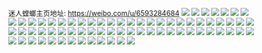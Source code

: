 迷人螳螂主页地址: https://weibo.com/u/6593284684 
![](https://wx4.sinaimg.cn/mw2000/007ccKxmly1h912texnzhj31sc2ds1kx.jpg) 
![](https://wx4.sinaimg.cn/mw2000/007ccKxmly1h912tfb5xzj31sc2ds4oi.jpg) 
![](https://wx4.sinaimg.cn/mw2000/007ccKxmly1h912tfrltvj31sc2ds4qp.jpg) 
![](https://wx4.sinaimg.cn/mw2000/007ccKxmly1h7pjyveaptj32dc35s1ky.jpg) 
![](https://wx4.sinaimg.cn/mw2000/007ccKxmly1h7pjz09tzwj32dc35shdu.jpg) 
![](https://wx4.sinaimg.cn/mw2000/007ccKxmly1h7pjz8f4q1j335s2dcnpe.jpg) 
![](https://wx4.sinaimg.cn/mw2000/007ccKxmly1h7pjzemmjlj30o217pn3i.jpg) 
![](https://wx4.sinaimg.cn/mw2000/007ccKxmly1h7pjzcw3x9j335s2dbqv5.jpg) 
![](https://wx4.sinaimg.cn/mw2000/007ccKxmly1h7pjzd9y0gj30yh1cen3l.jpg) 
![](https://wx4.sinaimg.cn/mw2000/007ccKxmly1h7pjzh97arj30yi0yi465.jpg) 
![](https://wx4.sinaimg.cn/mw2000/007ccKxmly1h7jzqxar1oj30k00zkwh1.jpg) 
![](https://wx4.sinaimg.cn/mw2000/007ccKxmly1h7hl6d1bxgj30u01syk2w.jpg) 
![](https://wx4.sinaimg.cn/mw2000/007ccKxmly1h7fhx11ij1j318y0u0tak.jpg) 
![](https://wx4.sinaimg.cn/mw2000/007ccKxmly1h7fhx1g8uqj31910u045e.jpg) 
![](https://wx4.sinaimg.cn/mw2000/007ccKxmly1h7fhx0knbxj31910u0n01.jpg) 
![](https://wx4.sinaimg.cn/mw2000/007ccKxmly1h7fhx3dve3j31910u0400.jpg) 
![](https://wx4.sinaimg.cn/mw2000/007ccKxmly1h7fhx307qdj31910u0n3a.jpg) 
![](https://wx4.sinaimg.cn/mw2000/007ccKxmly1h7fhx3zvklj31910u0wg4.jpg) 
![](https://wx4.sinaimg.cn/mw2000/007ccKxmly1h7fhx28ctyj31910u0di3.jpg) 
![](https://wx4.sinaimg.cn/mw2000/007ccKxmly1h7fhx2lpswj31910u0tc4.jpg) 
![](https://wx4.sinaimg.cn/mw2000/007ccKxmly1h7fhx1tpgpj31910u0di9.jpg) 
![](https://wx4.sinaimg.cn/mw2000/007ccKxmly1h7fhws67dkj31910u0di2.jpg) 
![](https://wx4.sinaimg.cn/mw2000/007ccKxmly1h7fhwsrp11j31910u0jt2.jpg) 
![](https://wx4.sinaimg.cn/mw2000/007ccKxmly1h7fhwt8aygj31910u0414.jpg) 
![](https://wx4.sinaimg.cn/mw2000/007ccKxmly1h7fhwtx6koj31910u0gpe.jpg) 
![](https://wx4.sinaimg.cn/mw2000/007ccKxmly1h7fhwuo4xkj31910u0jya.jpg) 
![](https://wx4.sinaimg.cn/mw2000/007ccKxmly1h7fhwv3yv6j31910u0tg1.jpg) 
![](https://wx4.sinaimg.cn/mw2000/007ccKxmly1h7fhwvnjk6j31910u0goa.jpg) 
![](https://wx4.sinaimg.cn/mw2000/007ccKxmly1h7fhwrujb6j31910u0mzh.jpg) 
![](https://wx4.sinaimg.cn/mw2000/007ccKxmly1h7fhww4atnj31910u0773.jpg) 
![](https://wx4.sinaimg.cn/mw2000/007ccKxmly1h7fhwkuid9j31900u0qbb.jpg) 
![](https://wx4.sinaimg.cn/mw2000/007ccKxmly1h7fhwk2bxwj31900u0abr.jpg) 
![](https://wx4.sinaimg.cn/mw2000/007ccKxmly1h7fhwl7c60j31900u0gqx.jpg) 
![](https://wx4.sinaimg.cn/mw2000/007ccKxmly1h7fhwkgs12j31910u0tae.jpg) 
![](https://wx4.sinaimg.cn/mw2000/007ccKxmly1h7fhwli064j31910u0dhq.jpg) 
![](https://wx4.sinaimg.cn/mw2000/007ccKxmly1h7fhwlvu03j31910u0dmu.jpg) 
![](https://wx4.sinaimg.cn/mw2000/007ccKxmly1h7fhwmb9jwj31910u00vx.jpg) 
![](https://wx4.sinaimg.cn/mw2000/007ccKxmly1h7fhwmrwtpj31bq0u0adq.jpg) 
![](https://wx4.sinaimg.cn/mw2000/007ccKxmly1h7fhwn9118j31910u0jul.jpg) 
![](https://wx4.sinaimg.cn/mw2000/007ccKxmly1h78p6nqaw7j335s23ue81.jpg) 
![](https://wx4.sinaimg.cn/mw2000/007ccKxmly1h78p6gf45pj335s23ujwo.jpg) 
![](https://wx4.sinaimg.cn/mw2000/007ccKxmly1h73mbr0ic7j30u01hc7ch.jpg) 
![](https://wx4.sinaimg.cn/mw2000/007ccKxmly1h6yujcqpcgj32c0340guw.jpg) 
![](https://wx4.sinaimg.cn/mw2000/007ccKxmly1h6yujaykn2j33402c0npe.jpg) 
![](https://wx4.sinaimg.cn/mw2000/007ccKxmly1h6yujdsq0zj32c0340kjl.jpg) 
![](https://wx4.sinaimg.cn/mw2000/007ccKxmly1h6yi902eboj31sc2dskjl.jpg) 
![](https://wx4.sinaimg.cn/mw2000/007ccKxmly1h6yi917l5ij31sc2dsnpd.jpg) 
![](https://wx4.sinaimg.cn/mw2000/007ccKxmly1h6yi92dc6aj31sc2dsnpd.jpg) 
![](https://wx4.sinaimg.cn/mw2000/007ccKxmly1h6ur2zhn08j32d435sqv6.jpg) 
![](https://wx4.sinaimg.cn/mw2000/007ccKxmly1h6ur32rov0j32d435sx6q.jpg) 
![](https://wx4.sinaimg.cn/mw2000/007ccKxmly1h6ur36amxgj32d435s4qr.jpg) 
![](https://wx4.sinaimg.cn/mw2000/007ccKxmly1h6ur2wqw1tj32d435se83.jpg) 
![](https://wx4.sinaimg.cn/mw2000/007ccKxmly1h6ur396cljj32d435se83.jpg) 
![](https://wx4.sinaimg.cn/mw2000/007ccKxmly1h6ur3b55zaj32d435sk4v.jpg) 
![](https://wx4.sinaimg.cn/mw2000/007ccKxmly1h6udaab6hoj30u0140tec.jpg) 
![](https://wx4.sinaimg.cn/mw2000/007ccKxmly1h6udabgigwj30u01hcdn5.jpg) 
![](https://wx4.sinaimg.cn/mw2000/007ccKxmly1h6udac148dj30u01hcth7.jpg) 
![](https://wx4.sinaimg.cn/mw2000/007ccKxmly1h6sij8b3xij30u01hcwpp.jpg) 
![](https://wx4.sinaimg.cn/mw2000/007ccKxmly1h6sij904n4j30u01hcdhy.jpg) 
![](https://wx4.sinaimg.cn/mw2000/007ccKxmly1h6l3ck8xl1j30u014045k.jpg) 
![](https://wx4.sinaimg.cn/mw2000/007ccKxmly1h6l3cmhr8bj30u0191jxd.jpg) 
![](https://wx4.sinaimg.cn/mw2000/007ccKxmly1h6l3cocy5uj30u0191jt6.jpg) 
![](https://wx4.sinaimg.cn/mw2000/007ccKxmly1h6l3cpscc4j30u0191q80.jpg) 
![](https://wx4.sinaimg.cn/mw2000/007ccKxmly1h6l3cu1djwj30k00zkdgx.jpg) 
![](https://wx4.sinaimg.cn/mw2000/007ccKxmly1h6l3cxqjgcj30ty1h8afu.jpg) 
![](https://wx4.sinaimg.cn/mw2000/007ccKxmly1h6hzh2mmw0j32c0340b2b.jpg) 
![](https://wx4.sinaimg.cn/mw2000/007ccKxmly1h6hzh3wbv7j32c0340b2b.jpg) 
![](https://wx4.sinaimg.cn/mw2000/007ccKxmly1h6hzh4w0esj32c0340kjm.jpg) 
![](https://wx4.sinaimg.cn/mw2000/007ccKxmly1h6hzh1f9wsj32c0340npe.jpg) 
![](https://wx4.sinaimg.cn/mw2000/007ccKxmly1h6hzh5sv4wj31r0340u0x.jpg) 

